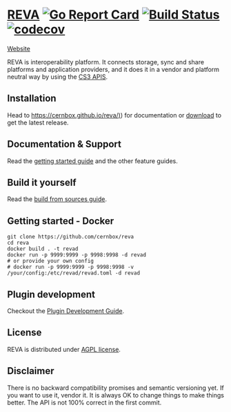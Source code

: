 [REVA](https://cernbox.github.io/reva/) [![Go Report Card](https://goreportcard.com/badge/github.com/cernbox/reva)](https://goreportcard.com/report/github.com/cernbox/reva) [![Build Status](https://travis-ci.org/cernbox/reva.svg?branch=master)](https://travis-ci.org/cernbox/reva) [![codecov](https://codecov.io/gh/cernbox/reva/branch/master/graph/badge.svg)](https://codecov.io/gh/cernbox/reva)
================
[Website](https://cernbox.github.io/reva/)

REVA is interoperability platform. It connects storage, sync and share platforms and application providers, and it does it in a vendor and platform neutral way by using the [CS3 APIS](https://github.com/cernbox/cs3apis).

## Installation
Head to [https://cernbox.github.io/reva/)](https://cernbox.github.io/reva/)) for documentation or [download](https://github.com/cernbox/reva/releases) to get the latest release.

## Documentation & Support
Read the [getting started guide](https://cernbox.github.io/reva/beginner-guide.html) and the other feature guides.


## Build it yourself
Read the [build from sources guide](https://cernbox.github.io/reva/building-reva.html).

## Getting started - Docker

```
git clone https://github.com/cernbox/reva
cd reva
docker build . -t revad
docker run -p 9999:9999 -p 9998:9998 -d revad
# or provide your own config 
# docker run -p 9999:9999 -p 9998:9998 -v /your/config:/etc/revad/revad.toml -d revad
```

## Plugin development

Checkout the [Plugin Development Guide](https://cernbox.github.io/reva/plugin-development.html).

## License

REVA is distributed under [AGPL license](https://github.com/cernbox/reva/blob/master/LICENSE).

## Disclaimer

There is no backward compatibility promises and semantic versioning yet.
If you want to use it, vendor it. It is always OK to change things to make things better.
The API is not 100% correct in the first commit.
